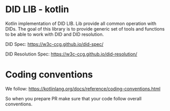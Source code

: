 # DID LIB - kotlin

Kotlin implementation of DID LIB. Lib provide all common operation with DIDs.
The goal of this library is to provide generic set of tools and functions to be
able to work with DID and DID resolution.

DID Spec:
https://w3c-ccg.github.io/did-spec/

DID Resolution Spec:
https://w3c-ccg.github.io/did-resolution/



# Coding conventions

We follow:
https://kotlinlang.org/docs/reference/coding-conventions.html

So when you prepare PR make sure that your code follow overall conventions.

